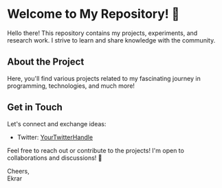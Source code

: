 # Welcome to My Repository! 👋

Hello there! This repository contains my projects, experiments, and research work. I strive to learn and share knowledge with the community.

## About the Project

Here, you'll find various projects related to my fascinating journey in programming, technologies, and much more!

## Get in Touch

Let's connect and exchange ideas:
- Twitter: [YourTwitterHandle](https://twitter.com/carierrood)

Feel free to reach out or contribute to the projects! I'm open to collaborations and discussions! 🚀

Cheers,  
Ekrar
